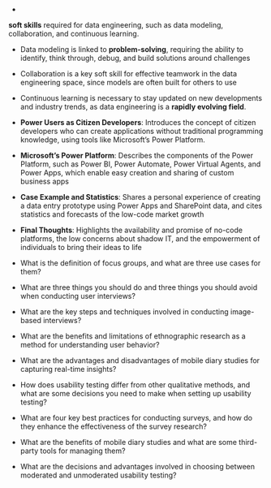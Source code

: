 - 



**soft skills** required for data engineering, such as data modeling, collaboration, and continuous learning.
- Data modeling is linked to **problem-solving**, requiring the ability to identify, think through, debug, and build solutions around challenges
- Collaboration is a key soft skill for effective teamwork in the data engineering space, since models are often built for others to use
- Continuous learning is necessary to stay updated on new developments and industry trends, as data engineering is a **rapidly evolving field**.
- **Power Users as Citizen Developers**: Introduces the concept of citizen developers who can create applications without traditional programming knowledge, using tools like Microsoft’s Power Platform.
- **Microsoft’s Power Platform**: Describes the components of the Power Platform, such as Power BI, Power Automate, Power Virtual Agents, and Power Apps, which enable easy creation and sharing of custom business apps
- **Case Example and Statistics**: Shares a personal experience of creating a data entry prototype using Power Apps and SharePoint data, and cites statistics and forecasts of the low-code market growth
- **Final Thoughts**: Highlights the availability and promise of no-code platforms, the low concerns about shadow IT, and the empowerment of individuals to bring their ideas to life

- What is the definition of focus groups, and what are three use cases for them?
- What are three things you should do and three things you should avoid when conducting user interviews?
- What are the key steps and techniques involved in conducting image-based interviews?
- What are the benefits and limitations of ethnographic research as a method for understanding user behavior?
- What are the advantages and disadvantages of mobile diary studies for capturing real-time insights?
- How does usability testing differ from other qualitative methods, and what are some decisions you need to make when setting up usability testing?
- What are four key best practices for conducting surveys, and how do they enhance the effectiveness of the survey research?
- What are the benefits of mobile diary studies and what are some third-party tools for managing them?
- What are the decisions and advantages involved in choosing between moderated and unmoderated usability testing?